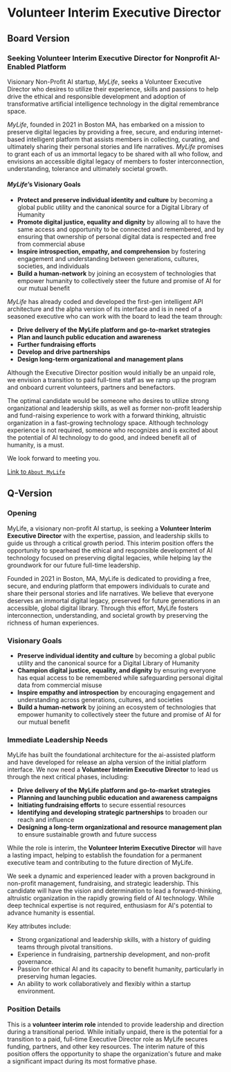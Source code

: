 # Volunteer Interim Executive Director

## Board Version

### Seeking Volunteer Interim Executive Director for Nonprofit AI-Enabled Platform

Visionary Non-Profit AI startup, _MyLife_, seeks a Volunteer Executive Director who desires to utilize their experience, skills and passions to help drive the ethical and responsible development and adoption of transformative artificial intelligence technology in the digital remembrance space.

_MyLife_, founded in 2021 in Boston MA, has embarked on a mission to preserve digital legacies by providing a free, secure, and enduring internet-based intelligent platform that assists members in collecting, curating, and ultimately sharing their personal stories and life narratives. _MyLife_ promises to grant each of us an immortal legacy to be shared with all who follow, and envisions an accessible digital legacy of members to foster interconnection, understanding, tolerance and ultimately societal growth.

#### _MyLife_’s Visionary Goals

- **Protect and preserve individual identity and culture** by becoming a global public utility and the canonical source for a Digital Library of Humanity
- **Promote digital justice, equality and dignity** by allowing all to have the same access and opportunity to be connected and remembered, and by ensuring that ownership of personal digital data is respected and free from commercial abuse
- **Inspire introspection, empathy, and comprehension** by fostering engagement and understanding between generations, cultures, societies, and individuals
- **Build a human-network** by joining an ecosystem of technologies that empower humanity to collectively steer the future and promise of AI for our mutual benefit

_MyLife_ has already coded and developed the first-gen intelligent API architecture and the alpha version of its interface and is in need of a seasoned executive who can work with the board to lead the team through:

- **Drive delivery of the MyLife platform and go-to-market strategies**
- **Plan and launch public education and awareness**
- **Further fundraising efforts**
- **Develop and drive partnerships**
- **Design long-term organizational and management plans**

Although the Executive Director position would initially be an unpaid role, we envision a transition to paid full-time staff as we ramp up the program and onboard current volunteers, partners and benefactors.

The optimal candidate would be someone who desires to utilize strong organizational and leadership skills, as well as former non-profit leadership and fund-raising experience to work with a forward thinking, altruistic organization in a fast-growing technology space. Although technology experience is not required, someone who recognizes and is excited about the potential of AI technology to do good, and indeed benefit all of humanity, is a must. 

We look forward to meeting you.

[Link to `About MyLife`](https://humanremembranceproject.org/about)

## Q-Version

### Opening

MyLife, a visionary non-profit AI startup, is seeking a **Volunteer Interim Executive Director** with the expertise, passion, and leadership skills to guide us through a critical growth period. This interim position offers the opportunity to spearhead the ethical and responsible development of AI technology focused on preserving digital legacies, while helping lay the groundwork for our future full-time leadership.

Founded in 2021 in Boston, MA, MyLife is dedicated to providing a free, secure, and enduring platform that empowers individuals to curate and share their personal stories and life narratives. We believe that everyone deserves an immortal digital legacy, preserved for future generations in an accessible, global digital library. Through this effort, MyLife fosters interconnection, understanding, and societal growth by preserving the richness of human experiences.

### Visionary Goals

- **Preserve individual identity and culture** by becoming a global public utility and the canonical source for a Digital Library of Humanity
- **Champion digital justice, equality, and dignity** by ensuring everyone has equal access to be remembered while safeguarding personal digital data from commercial misuse
- **Inspire empathy and introspection** by encouraging engagement and understanding across generations, cultures, and societies
- **Build a human-network** by joining an ecosystem of technologies that empower humanity to collectively steer the future and promise of AI for our mutual benefit

### Immediate Leadership Needs

MyLife has built the foundational architecture for the ai-assisted platform and have developed for release an alpha version of the initial platform interface. We now need a **Volunteer Interim Executive Director** to lead us through the next critical phases, including:

- **Drive delivery of the MyLife platform and go-to-market strategies**
- **Planning and launching public education and awareness campaigns**
- **Initiating fundraising efforts** to secure essential resources
- **Identifying and developing strategic partnerships** to broaden our reach and influence
- **Designing a long-term organizational and resource management plan** to ensure sustainable growth and future success

While the role is interim, the **Volunteer Interim Executive Director** will have a lasting impact, helping to establish the foundation for a permanent executive team and contributing to the future direction of MyLife.

We seek a dynamic and experienced leader with a proven background in non-profit management, fundraising, and strategic leadership. This candidate will have the vision and determination to lead a forward-thinking, altruistic organization in the rapidly growing field of AI technology. While deep technical expertise is not required, enthusiasm for AI's potential to advance humanity is essential.

Key attributes include:

- Strong organizational and leadership skills, with a history of guiding teams through pivotal transitions.
- Experience in fundraising, partnership development, and non-profit governance.
- Passion for ethical AI and its capacity to benefit humanity, particularly in preserving human legacies.
- An ability to work collaboratively and flexibly within a startup environment.

### Position Details

This is a **volunteer interim role** intended to provide leadership and direction during a transitional period. While initially unpaid, there is the potential for a transition to a paid, full-time Executive Director role as MyLife secures funding, partners, and other key resources. The interim nature of this position offers the opportunity to shape the organization's future and make a significant impact during its most formative phase.
